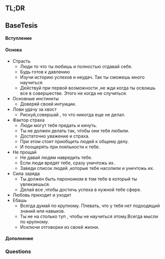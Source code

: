 ## TL;DR

## BaseTesis
#### Вступление


#### Основа
- Страсть
	- Люди то что ты любишь и полностью отдавай себя. 
	- Будь готов к давлению 
	- Изучи историю успехов и неудач. Так ты сможешь много научиться 
	- Действуй при первой возможности ,не жди когда ты освоишь все в совершестве. Этого не когда не случиться. 
- Основные инстинкты 
	- Доверяй своей интуиции. 
- Лови удачу за хвост 
	- Рискуй,совершай , то что никогда еще не делал. 
- Фактор страха 
	- Люди могут тебя предать и кинуть. 
	- Ты не должен делать так, чтобы они тебя любили. 
	- Достаточно уважение и страха. 
	- При этом стоит приобщить людей к общему делу. 
	- И поощерять при лояльности к тебе. 
- Не прощай 
	- Не давай людям навредить тебе. 
	- Если люди вредят тебе, сразу уничтожь их. 
	- Заведи список людей ,которые тебе насолили и уничтожь их. 
- Сила заряда 
	- Ты должен быть пароноиком в том тебе в который ты увлекаешься. 
	- Делай все ,чтобы достичь успеха в нужной тебе сфере. 
- Любовь приходит и уходит 
- Ебашь 
	- Всегда думай по крупному. Плевать, что у тебя нет подходящий знаний или навыков. 
	- Ты не на столько туп , чтобы не научиться этому.Всегда мысли по крупному. 
	- Исключи отговорки из своей жизни.

#### Дополнение

### Questions

